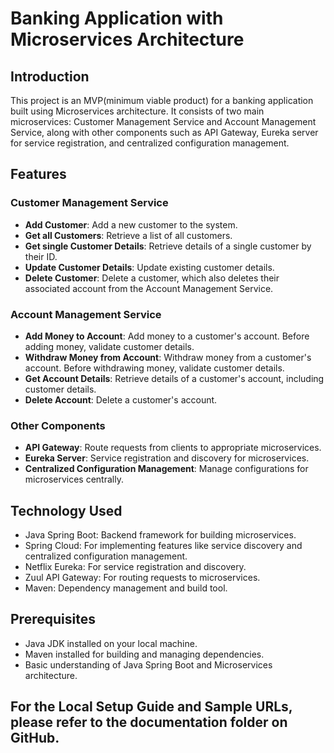 # Banking Application with Microservices Architecture

## Introduction

This project is an MVP(minimum viable product) for a banking application built using Microservices architecture. It consists of two main microservices: Customer Management Service and Account Management Service, along with other components such as API Gateway, Eureka server for service registration, and centralized configuration management.

## Features

### Customer Management Service

- **Add Customer**: Add a new customer to the system.
- **Get all Customers**: Retrieve a list of all customers.
- **Get single Customer Details**: Retrieve details of a single customer by their ID.
- **Update Customer Details**: Update existing customer details.
- **Delete Customer**: Delete a customer, which also deletes their associated account from the Account Management Service.

### Account Management Service

- **Add Money to Account**: Add money to a customer's account. Before adding money, validate customer details.
- **Withdraw Money from Account**: Withdraw money from a customer's account. Before withdrawing money, validate customer details.
- **Get Account Details**: Retrieve details of a customer's account, including customer details.
- **Delete Account**: Delete a customer's account.

### Other Components

- **API Gateway**: Route requests from clients to appropriate microservices.
- **Eureka Server**: Service registration and discovery for microservices.
- **Centralized Configuration Management**: Manage configurations for microservices centrally.

## Technology Used

- Java Spring Boot: Backend framework for building microservices.
- Spring Cloud: For implementing features like service discovery and centralized configuration management.
- Netflix Eureka: For service registration and discovery.
- Zuul API Gateway: For routing requests to microservices.
- Maven: Dependency management and build tool.

## Prerequisites

- Java JDK installed on your local machine.
- Maven installed for building and managing dependencies.
- Basic understanding of Java Spring Boot and Microservices architecture.


## For the Local Setup Guide and Sample URLs, please refer to the documentation folder on GitHub.
